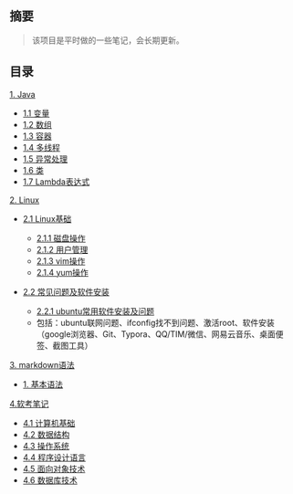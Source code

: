 ## 摘要

> 该项目是平时做的一些笔记，会长期更新。

## 目录

<!--TOC-->

[1. Java](./Java/)

- [1.1 变量](./Java/变量.md)
- [1.2 数组](./Java/数组.md)
- [1.3 容器](./Java/容器.md)
- [1.4 多线程](./Java/多线程.md)
- [1.5 异常处理](./Java/异常处理.md)
- [1.6 类](./Java/类.md)
- [1.7 Lambda表达式](./Java/Lambda表达式.md)

[2. Linux](./Linux/)

- [2.1 Linux基础](./Linux/Linux基础/)

   - [2.1.1 磁盘操作](./Linux/Linux基础/DiskManage.md)
   - [2.1.2 用户管理](./Linux/Linux基础/userGroupManage.md)
   - [2.1.3 vim操作](./Linux/Linux基础/vim.md)
   - [2.1.4 yum操作](./Linux/Linux基础/yum.md)

- [2.2 常见问题及软件安装](./Linux/软件安装/)
   - [2.2.1 ubuntu常用软件安装及问题](./Linux/软件安装/READEME.md)
   - 包括：ubuntu联网问题、ifconfig找不到问题、激活root、软件安装（google浏览器、Git、Typora、QQ/TIM/微信、网易云音乐、桌面便签、截图工具）

[3. markdown语法](./markdown/)

- [1. 基本语法](./markdown/doc.md)

[4.软考笔记](.ruankao)

- [4.1 计算机基础](./ruankao/computer_basics)
- [4.2 数据结构](./ruankao/data-structure)
- [4.3 操作系统](./ruankao/OS)
- [4.4 程序设计语言](./ruankao/programming_language)
- [4.5 面向对象技术](./ruankao/面向对象技术.md)
- [4.6 数据库技术](./ruankao/数据库技术.md)

<!--/TOC-->

